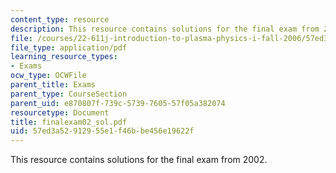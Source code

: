 ```yaml
---
content_type: resource
description: This resource contains solutions for the final exam from 2002.
file: /courses/22-611j-introduction-to-plasma-physics-i-fall-2006/57ed3a52912955e1f46bbe456e19622f_finalexam02_sol.pdf
file_type: application/pdf
learning_resource_types:
- Exams
ocw_type: OCWFile
parent_title: Exams
parent_type: CourseSection
parent_uid: e870807f-739c-5739-7605-57f05a382074
resourcetype: Document
title: finalexam02_sol.pdf
uid: 57ed3a52-9129-55e1-f46b-be456e19622f
---
```

This resource contains solutions for the final exam from 2002.


